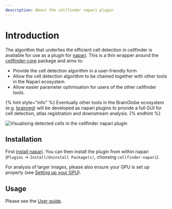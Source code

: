 ```yaml
---
description: About the cellfinder napari plugin
---
```


# Introduction

The algorithm that underlies the efficient cell detection in cellfinder is available for use as a plugin for [napari](https://napari.org/). This is a thin wrapper around the [cellfinder-core](../cellfinder-core/introduction.md) package and aims to:

* Provide the cell detection algorithm in a user-friendly form
* Allow the cell detection algorithm to be chained together with other tools in the Napari ecosystem
* Allow easier parameter optimisation for users of the other cellfinder tools.

{% hint style="info" %}
Eventually other tools in the BrainGlobe ecosystem \(e.g. [brainreg](../brainreg/introduction.md)\) will be developed as napari plugins to provide a full GUI for cell detection, atlas registration and downstream analysis.
{% endhint %}

  


![Visualising detected cells in the cellfinder napari plugin](../.gitbook/assets/napari-cellfinder.gif)

## Installation

First [install napari](https://napari.org/#installation). You can then install the plugin from within napari \(`Plugins` -&gt; `Install/Uninstall Package(s)`, choosing `cellfinder-napari`\). 

For analysis of larger images, please also ensure your GPU is set up properly \(see [Setting up your GPU](../cellfinder/installation/using-gpu.md)\).

## Usage

Please see the [User guide](user-guide.md).

